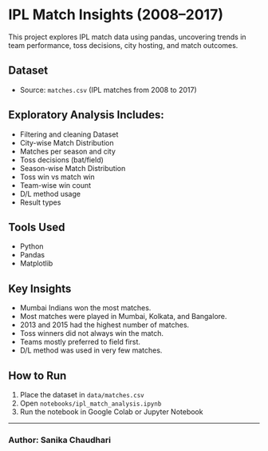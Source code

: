 # IPL Match Insights (2008–2017)

This project explores IPL match data using pandas, uncovering trends in team performance, toss decisions, city hosting, and match outcomes.

## Dataset
- Source: `matches.csv` (IPL matches from 2008 to 2017)

## Exploratory Analysis Includes:
- Filtering and cleaning Dataset
- City-wise Match Distribution
- Matches per season and city
- Toss decisions (bat/field)
- Season-wise Match Distribution
- Toss win vs match win
- Team-wise win count
- D/L method usage
- Result types

## Tools Used
- Python
- Pandas
- Matplotlib

## Key Insights
- Mumbai Indians won the most matches.
- Most matches were played in Mumbai, Kolkata, and Bangalore.
- 2013 and 2015 had the highest number of matches.
- Toss winners did not always win the match.
- Teams mostly preferred to field first.
- D/L method was used in very few matches.

## How to Run
1. Place the dataset in `data/matches.csv`
2. Open `notebooks/ipl_match_analysis.ipynb`
3. Run the notebook in Google Colab or Jupyter Notebook

---

### Author: Sanika Chaudhari
